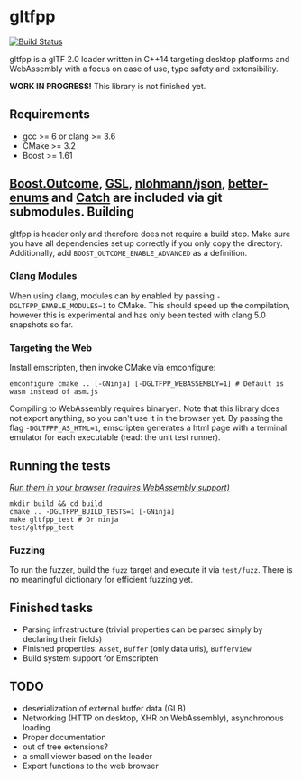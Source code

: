 gltfpp
======
[![Build Status](https://travis-ci.org/mmha/gltfpp.svg?branch=master)](https://travis-ci.org/mmha/gltfpp)

gltfpp is a glTF 2.0 loader written in C++14 targeting desktop platforms and WebAssembly with a focus on ease of use, type safety and extensibility.

**WORK IN PROGRESS!** This library is not finished yet.

Requirements
------------
- gcc >= 6 or clang >= 3.6
- CMake >= 3.2
- Boost >= 1.61

[Boost.Outcome](https://github.com/ned14/boost.outcome), [GSL](https://github.com/Microsoft/gsl), [nlohmann/json](https://github.com/nlohmann/json), [better-enums](https://github.com/aantron/better-enums) and [Catch](https://github.com/philsquared/Catch) are included via git submodules.
Building
--------
gltfpp is header only and therefore does not require a build step. Make sure you have all dependencies set up correctly if you only copy the directory. Additionally, add `BOOST_OUTCOME_ENABLE_ADVANCED` as a definition.
### Clang Modules
When using clang, modules can by enabled by passing `-DGLTFPP_ENABLE_MODULES=1` to CMake. This should speed up the compilation, however this is experimental and has only been tested with clang 5.0 snapshots so far.

### Targeting the Web
Install emscripten, then invoke CMake via emconfigure:
```
emconfigure cmake .. [-GNinja] [-DGLTFPP_WEBASSEMBLY=1] # Default is wasm instead of asm.js
```
Compiling to WebAssembly requires binaryen. Note that this library does not export anything, so you can't use it in the browser yet.
By passing the flag `-DGLTFPP_AS_HTML=1`, emscripten generates a html page with a terminal emulator for each executable (read: the unit test runner).

Running the tests
-----------------
*[Run them in your browser (requires WebAssembly support)](https://mmha.github.io/gltfpp/)*
```
mkdir build && cd build
cmake .. -DGLTFPP_BUILD_TESTS=1 [-GNinja]
make gltfpp_test # Or ninja
test/gltfpp_test
```
### Fuzzing
To run the fuzzer, build the `fuzz` target and execute it via `test/fuzz`. There is no meaningful dictionary for efficient fuzzing yet.

Finished tasks
------
- Parsing infrastructure (trivial properties can be parsed simply by declaring their fields)
- Finished properties: `Asset`, `Buffer` (only data uris), `BufferView`
- Build system support for Emscripten

TODO
----
- deserialization of external buffer data (GLB)
- Networking (HTTP on desktop, XHR on WebAssembly), asynchronous loading
- Proper documentation
- out of tree extensions?
- a small viewer based on the loader
- Export functions to the web browser
